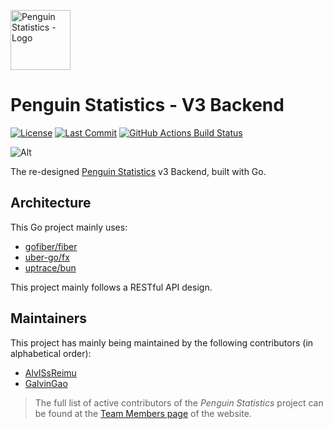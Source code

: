 <img src="https://penguin.upyun.galvincdn.com/logos/penguin_stats_logo.png"
     alt="Penguin Statistics - Logo"
     width="96px" />
     
# Penguin Statistics - V3 Backend
[![License](https://img.shields.io/github/license/penguin-statistics/backend-next)](https://github.com/penguin-statistics/backend-next/blob/dev/LICENSE)
[![Last Commit](https://img.shields.io/github/last-commit/penguin-statistics/backend-next)](https://github.com/penguin-statistics/backend-next/commits/dev)
[![GitHub Actions Build Status](https://github.com/penguin-statistics/backend-next/actions/workflows/go.yml/badge.svg)](https://github.com/penguin-statistics/backend-next/actions/workflows/go.yml)

![Alt](https://repobeats.axiom.co/api/embed/ae259f962b4d5fc542de420d31a237986d282765.svg "Repobeats analytics image")

The re-designed [Penguin Statistics](https://penguin-stats.io/?utm_source=github) v3 Backend, built with Go.

## Architecture
This Go project mainly uses:
- [gofiber/fiber](https://github.com/gofiber/fiber)
- [uber-go/fx](https://github.com/uber-go/fx)
- [uptrace/bun](https://github.com/uptrace/bun)

This project mainly follows a RESTful API design.

## Maintainers
This project has mainly being maintained by the following contributors (in alphabetical order):
- [AlvISsReimu](https://github.com/AlvISsReimu)
- [GalvinGao](https://github.com/GalvinGao)

> The full list of active contributors of the *Penguin Statistics* project can be found at the [Team Members page](https://penguin-stats.io/about/members) of the website.
